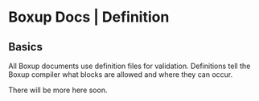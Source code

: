 # Boxup Docs | Definition

## Basics
All Boxup documents use definition files for validation. Definitions tell the Boxup compiler what blocks are allowed and where they can occur.

There will be more here soon.

